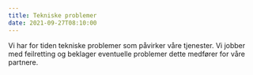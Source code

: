 ```yaml
---
title: Tekniske problemer 
date: 2021-09-27T08:10:00
---
```

Vi har for tiden tekniske problemer som påvirker våre tjenester.
Vi jobber med feilretting og beklager eventuelle problemer dette medfører for våre partnere.
